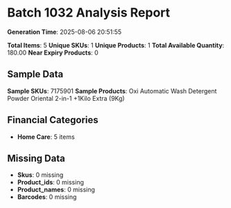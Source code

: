 # Batch 1032 Analysis Report

**Generation Time**: 2025-08-06 20:51:55

**Total Items**: 5
**Unique SKUs**: 1
**Unique Products**: 1
**Total Available Quantity**: 180.00
**Near Expiry Products**: 0

## Sample Data
**Sample SKUs**: 7175901
**Sample Products**: Oxi Automatic Wash Detergent Powder Oriental 2-in-1 +1Kilo Extra (9Kg) 

## Financial Categories
- **Home Care**: 5 items

## Missing Data
- **Skus**: 0 missing
- **Product_ids**: 0 missing
- **Product_names**: 0 missing
- **Barcodes**: 0 missing
